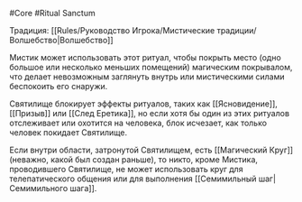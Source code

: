 #Core #Ritual
Sanctum

Традиция: [[Rules/Руководство Игрока/Мистические традиции/Волшебство|Волшебство]]

Мистик может использовать этот ритуал, чтобы покрыть место (одно большое или несколько меньших помещений) магическим покрывалом, что делает невозможным заглянуть внутрь или мистическими силами беспокоить его снаружи.

Святилище блокирует эффекты ритуалов, таких как [[Ясновидение]], [[Призыв]] или [[След Еретика]], но если хотя бы один из этих ритуалов отслеживает или охотится на человека, блок исчезает, как только человек покидает Святилище.

Если внутри области, затронутой Святилищем, есть [[Магический Круг]] (неважно, какой был создан раньше), то никто, кроме Мистика, проводившего Святилище, не может использовать круг для телепатического общения или для выполнения [[Семимильный шаг|Семимильного шага]].